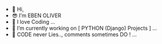 - 👋 Hi,
- 😎 I’m EBEN OLIVER
- 💖 I love Coding ...
- 🐍 I’m currently working on [ PYTHON (Django) Projects ] ...
- 💞️ CODE never Lies.., comments sometimes DO ! ...


<!---
EbenOliver/EbenOliver is a ✨ special ✨ repository because its `README.md` (this file) appears on your GitHub profile.
You can click the Preview link to take a look at your changes.
--->
